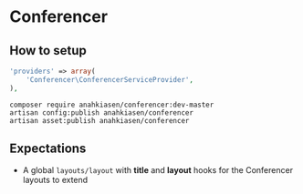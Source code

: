 # Conferencer

## How to setup

```php
'providers' => array(
	'Conferencer\ConferencerServiceProvider',
),
```

```
composer require anahkiasen/conferencer:dev-master
artisan config:publish anahkiasen/conferencer
artisan asset:publish anahkiasen/conferencer
```

## Expectations

- A global `layouts/layout` with **title** and **layout** hooks for the Conferencer layouts to extend